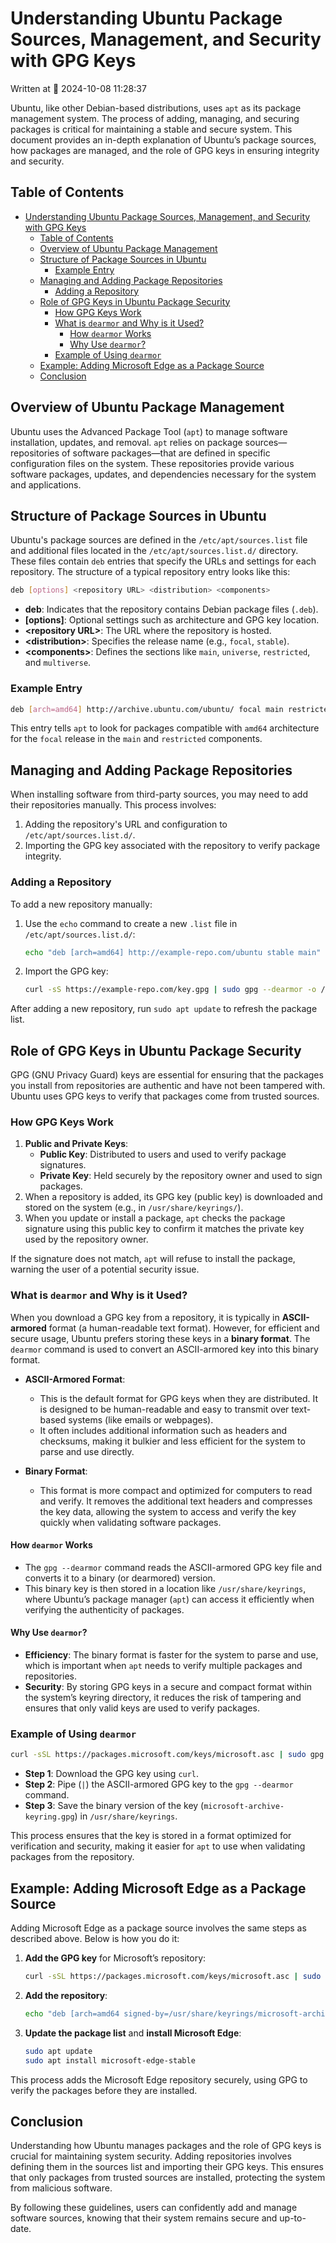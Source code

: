 # Understanding Ubuntu Package Sources, Management, and Security with GPG Keys

Written at 📅 2024-10-08 11:28:37

Ubuntu, like other Debian-based distributions, uses `apt` as its package management system. The process of adding, managing, and securing packages is critical for maintaining a stable and secure system. This document provides an in-depth explanation of Ubuntu’s package sources, how packages are managed, and the role of GPG keys in ensuring integrity and security.

## Table of Contents

- [Understanding Ubuntu Package Sources, Management, and Security with GPG Keys](#understanding-ubuntu-package-sources-management-and-security-with-gpg-keys)
  - [Table of Contents](#table-of-contents)
  - [Overview of Ubuntu Package Management](#overview-of-ubuntu-package-management)
  - [Structure of Package Sources in Ubuntu](#structure-of-package-sources-in-ubuntu)
    - [Example Entry](#example-entry)
  - [Managing and Adding Package Repositories](#managing-and-adding-package-repositories)
    - [Adding a Repository](#adding-a-repository)
  - [Role of GPG Keys in Ubuntu Package Security](#role-of-gpg-keys-in-ubuntu-package-security)
    - [How GPG Keys Work](#how-gpg-keys-work)
    - [What is `dearmor` and Why is it Used?](#what-is-dearmor-and-why-is-it-used)
      - [How `dearmor` Works](#how-dearmor-works)
      - [Why Use `dearmor`?](#why-use-dearmor)
    - [Example of Using `dearmor`](#example-of-using-dearmor)
  - [Example: Adding Microsoft Edge as a Package Source](#example-adding-microsoft-edge-as-a-package-source)
  - [Conclusion](#conclusion)

## Overview of Ubuntu Package Management

Ubuntu uses the Advanced Package Tool (`apt`) to manage software installation, updates, and removal. `apt` relies on package sources—repositories of software packages—that are defined in specific configuration files on the system. These repositories provide various software packages, updates, and dependencies necessary for the system and applications.

## Structure of Package Sources in Ubuntu

Ubuntu's package sources are defined in the `/etc/apt/sources.list` file and additional files located in the `/etc/apt/sources.list.d/` directory. These files contain `deb` entries that specify the URLs and settings for each repository. The structure of a typical repository entry looks like this:

```bash
deb [options] <repository URL> <distribution> <components>
```

- **deb**: Indicates that the repository contains Debian package files (`.deb`).
- **[options]**: Optional settings such as architecture and GPG key location.
- **\<repository URL\>**: The URL where the repository is hosted.
- **\<distribution\>**: Specifies the release name (e.g., `focal`, `stable`).
- **\<components\>**: Defines the sections like `main`, `universe`, `restricted`, and `multiverse`.

### Example Entry

```bash
deb [arch=amd64] http://archive.ubuntu.com/ubuntu/ focal main restricted
```

This entry tells `apt` to look for packages compatible with `amd64` architecture for the `focal` release in the `main` and `restricted` components.

## Managing and Adding Package Repositories

When installing software from third-party sources, you may need to add their repositories manually. This process involves:

1. Adding the repository's URL and configuration to `/etc/apt/sources.list.d/`.
2. Importing the GPG key associated with the repository to verify package integrity.

### Adding a Repository

To add a new repository manually:

1. Use the `echo` command to create a new `.list` file in `/etc/apt/sources.list.d/`:

   ```bash
   echo "deb [arch=amd64] http://example-repo.com/ubuntu stable main" | sudo tee /etc/apt/sources.list.d/example-repo.list
   ```

2. Import the GPG key:

   ```bash
   curl -sS https://example-repo.com/key.gpg | sudo gpg --dearmor -o /usr/share/keyrings/example-repo-keyring.gpg
   ```

After adding a new repository, run `sudo apt update` to refresh the package list.

## Role of GPG Keys in Ubuntu Package Security

GPG (GNU Privacy Guard) keys are essential for ensuring that the packages you install from repositories are authentic and have not been tampered with. Ubuntu uses GPG keys to verify that packages come from trusted sources.

### How GPG Keys Work

1. **Public and Private Keys**:
   - **Public Key**: Distributed to users and used to verify package signatures.
   - **Private Key**: Held securely by the repository owner and used to sign packages.
2. When a repository is added, its GPG key (public key) is downloaded and stored on the system (e.g., in `/usr/share/keyrings/`).
3. When you update or install a package, `apt` checks the package signature using this public key to confirm it matches the private key used by the repository owner.

If the signature does not match, `apt` will refuse to install the package, warning the user of a potential security issue.

### What is `dearmor` and Why is it Used?

When you download a GPG key from a repository, it is typically in **ASCII-armored** format (a human-readable text format). However, for efficient and secure usage, Ubuntu prefers storing these keys in a **binary format**. The `dearmor` command is used to convert an ASCII-armored key into this binary format.

- **ASCII-Armored Format**:
  - This is the default format for GPG keys when they are distributed. It is designed to be human-readable and easy to transmit over text-based systems (like emails or webpages).
  - It often includes additional information such as headers and checksums, making it bulkier and less efficient for the system to parse and use directly.

- **Binary Format**:
  - This format is more compact and optimized for computers to read and verify. It removes the additional text headers and compresses the key data, allowing the system to access and verify the key quickly when validating software packages.
  
#### How `dearmor` Works

- The `gpg --dearmor` command reads the ASCII-armored GPG key file and converts it to a binary (or dearmored) version.
- This binary key is then stored in a location like `/usr/share/keyrings`, where Ubuntu’s package manager (`apt`) can access it efficiently when verifying the authenticity of packages.

#### Why Use `dearmor`?

- **Efficiency**: The binary format is faster for the system to parse and use, which is important when `apt` needs to verify multiple packages and repositories.
- **Security**: By storing GPG keys in a secure and compact format within the system’s keyring directory, it reduces the risk of tampering and ensures that only valid keys are used to verify packages.
  
### Example of Using `dearmor`

```bash
curl -sSL https://packages.microsoft.com/keys/microsoft.asc | sudo gpg --dearmor -o /usr/share/keyrings/microsoft-archive-keyring.gpg
```

- **Step 1**: Download the GPG key using `curl`.
- **Step 2**: Pipe (`|`) the ASCII-armored GPG key to the `gpg --dearmor` command.
- **Step 3**: Save the binary version of the key (`microsoft-archive-keyring.gpg`) in `/usr/share/keyrings`.

This process ensures that the key is stored in a format optimized for verification and security, making it easier for `apt` to use when validating packages from the repository.

## Example: Adding Microsoft Edge as a Package Source

Adding Microsoft Edge as a package source involves the same steps as described above. Below is how you do it:

1. **Add the GPG key** for Microsoft’s repository:

   ```bash
   curl -sSL https://packages.microsoft.com/keys/microsoft.asc | sudo gpg --dearmor -o /usr/share/keyrings/microsoft-archive-keyring.gpg
   ```

2. **Add the repository**:

   ```bash
   echo "deb [arch=amd64 signed-by=/usr/share/keyrings/microsoft-archive-keyring.gpg] https://packages.microsoft.com/repos/edge stable main" | sudo tee /etc/apt/sources.list.d/microsoft-edge.list > /dev/null
   ```

3. **Update the package list** and **install Microsoft Edge**:

   ```bash
   sudo apt update
   sudo apt install microsoft-edge-stable
   ```

This process adds the Microsoft Edge repository securely, using GPG to verify the packages before they are installed.

## Conclusion

Understanding how Ubuntu manages packages and the role of GPG keys is crucial for maintaining system security. Adding repositories involves defining them in the sources list and importing their GPG keys. This ensures that only packages from trusted sources are installed, protecting the system from malicious software.

By following these guidelines, users can confidently add and manage software sources, knowing that their system remains secure and up-to-date.

